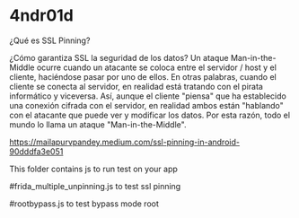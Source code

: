 # 4ndr01d

¿Qué es SSL Pinning?

¿Cómo garantiza SSL la seguridad de los datos?
Un ataque Man-in-the-Middle ocurre cuando un atacante se coloca entre el servidor / host y el cliente, haciéndose pasar por uno de ellos. En otras palabras, cuando el cliente se conecta al servidor, en realidad está tratando con el pirata informático y viceversa. Así, aunque el cliente "piensa" que ha establecido una conexión cifrada con el servidor, en realidad ambos están "hablando" con el atacante que puede ver y modificar los datos. Por esta razón, todo el mundo lo llama un ataque "Man-in-the-Middle".

https://mailapurvpandey.medium.com/ssl-pinning-in-android-90dddfa3e051

This folder contains js to run test on your app

#frida_multiple_unpinning.js to test ssl pinning

#rootbypass.js to test bypass mode root
